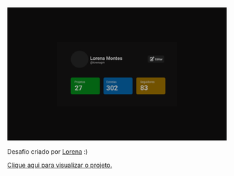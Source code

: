 <br />
<p align="center">
    <img src="/design/desktop.png" alt="Logo" width="1000">


Desafio criado por  <a href="https://www.linkedin.com/in/lorenagmontes/">Lorena</a> :)

<a href="https://juliocesarj.github.io/DevChallenge-profile-component/">Clique aqui para visualizar o projeto.</a>
